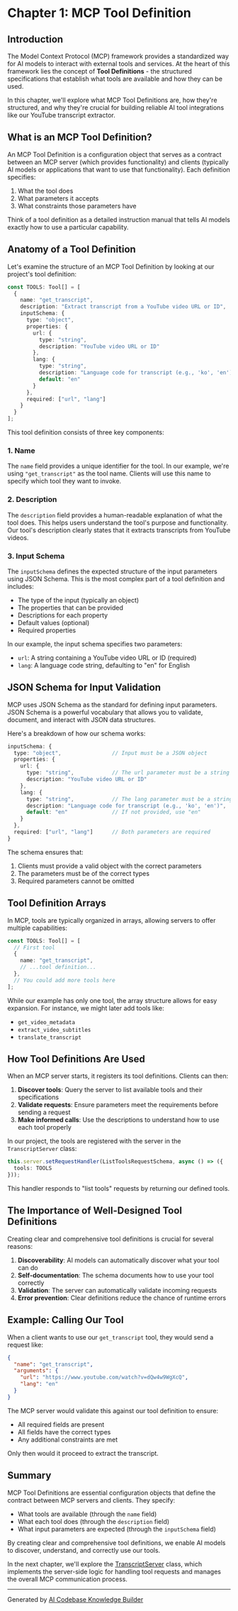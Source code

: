 # Chapter 1: MCP Tool Definition

## Introduction

The Model Context Protocol (MCP) framework provides a standardized way for AI models to interact with external tools and services. At the heart of this framework lies the concept of **Tool Definitions** - the structured specifications that establish what tools are available and how they can be used.

In this chapter, we'll explore what MCP Tool Definitions are, how they're structured, and why they're crucial for building reliable AI tool integrations like our YouTube transcript extractor.

## What is an MCP Tool Definition?

An MCP Tool Definition is a configuration object that serves as a contract between an MCP server (which provides functionality) and clients (typically AI models or applications that want to use that functionality). Each definition specifies:

1. What the tool does
2. What parameters it accepts
3. What constraints those parameters have

Think of a tool definition as a detailed instruction manual that tells AI models exactly how to use a particular capability.

## Anatomy of a Tool Definition

Let's examine the structure of an MCP Tool Definition by looking at our project's tool definition:

```typescript
const TOOLS: Tool[] = [
  {
    name: "get_transcript",
    description: "Extract transcript from a YouTube video URL or ID",
    inputSchema: {
      type: "object",
      properties: {
        url: {
          type: "string",
          description: "YouTube video URL or ID"
        },
        lang: {
          type: "string",
          description: "Language code for transcript (e.g., 'ko', 'en')",
          default: "en"
        }
      },
      required: ["url", "lang"]
    }
  }
];
```

This tool definition consists of three key components:

### 1. Name

The `name` field provides a unique identifier for the tool. In our example, we're using `"get_transcript"` as the tool name. Clients will use this name to specify which tool they want to invoke.

### 2. Description

The `description` field provides a human-readable explanation of what the tool does. This helps users understand the tool's purpose and functionality. Our tool's description clearly states that it extracts transcripts from YouTube videos.

### 3. Input Schema

The `inputSchema` defines the expected structure of the input parameters using JSON Schema. This is the most complex part of a tool definition and includes:

- The type of the input (typically an object)
- The properties that can be provided
- Descriptions for each property
- Default values (optional)
- Required properties

In our example, the input schema specifies two parameters:
- `url`: A string containing a YouTube video URL or ID (required)
- `lang`: A language code string, defaulting to "en" for English

## JSON Schema for Input Validation

MCP uses JSON Schema as the standard for defining input parameters. JSON Schema is a powerful vocabulary that allows you to validate, document, and interact with JSON data structures.

Here's a breakdown of how our schema works:

```typescript
inputSchema: {
  type: "object",                // Input must be a JSON object
  properties: {
    url: {
      type: "string",            // The url parameter must be a string
      description: "YouTube video URL or ID"
    },
    lang: {
      type: "string",            // The lang parameter must be a string
      description: "Language code for transcript (e.g., 'ko', 'en')",
      default: "en"              // If not provided, use "en"
    }
  },
  required: ["url", "lang"]      // Both parameters are required
}
```

The schema ensures that:
1. Clients must provide a valid object with the correct parameters
2. The parameters must be of the correct types
3. Required parameters cannot be omitted

## Tool Definition Arrays

In MCP, tools are typically organized in arrays, allowing servers to offer multiple capabilities:

```typescript
const TOOLS: Tool[] = [
  // First tool
  {
    name: "get_transcript",
    // ...tool definition...
  },
  // You could add more tools here
];
```

While our example has only one tool, the array structure allows for easy expansion. For instance, we might later add tools like:
- `get_video_metadata`
- `extract_video_subtitles`
- `translate_transcript`

## How Tool Definitions Are Used

When an MCP server starts, it registers its tool definitions. Clients can then:

1. **Discover tools**: Query the server to list available tools and their specifications
2. **Validate requests**: Ensure parameters meet the requirements before sending a request
3. **Make informed calls**: Use the descriptions to understand how to use each tool properly

In our project, the tools are registered with the server in the `TranscriptServer` class:

```typescript
this.server.setRequestHandler(ListToolsRequestSchema, async () => ({
  tools: TOOLS
}));
```

This handler responds to "list tools" requests by returning our defined tools.

## The Importance of Well-Designed Tool Definitions

Creating clear and comprehensive tool definitions is crucial for several reasons:

1. **Discoverability**: AI models can automatically discover what your tool can do
2. **Self-documentation**: The schema documents how to use your tool correctly
3. **Validation**: The server can automatically validate incoming requests
4. **Error prevention**: Clear definitions reduce the chance of runtime errors

## Example: Calling Our Tool

When a client wants to use our `get_transcript` tool, they would send a request like:

```json
{
  "name": "get_transcript",
  "arguments": {
    "url": "https://www.youtube.com/watch?v=dQw4w9WgXcQ",
    "lang": "en"
  }
}
```

The MCP server would validate this against our tool definition to ensure:
- All required fields are present
- All fields have the correct types
- Any additional constraints are met

Only then would it proceed to extract the transcript.

## Summary

MCP Tool Definitions are essential configuration objects that define the contract between MCP servers and clients. They specify:

- What tools are available (through the `name` field)
- What each tool does (through the `description` field)
- What input parameters are expected (through the `inputSchema` field)

By creating clear and comprehensive tool definitions, we enable AI models to discover, understand, and correctly use our tools.

In the next chapter, we'll explore the [TranscriptServer](02_transcriptserver_.md) class, which implements the server-side logic for handling tool requests and manages the overall MCP communication process.

---

Generated by [AI Codebase Knowledge Builder](https://github.com/The-Pocket/Tutorial-Codebase-Knowledge)